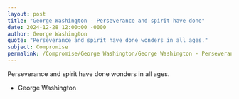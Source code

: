 ```yaml
---
layout: post
title: "George Washington - Perseverance and spirit have done"
date: 2024-12-28 12:00:00 -0000
author: George Washington
quote: "Perseverance and spirit have done wonders in all ages."
subject: Compromise
permalink: /Compromise/George Washington/George Washington - Perseverance and spirit have done
---
```


Perseverance and spirit have done wonders in all ages.

- George Washington

